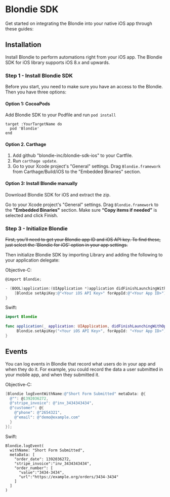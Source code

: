 # Blondie SDK

Get started on integrating the Blondie into your native iOS app through these guides:

## Installation

Install Blondie to perform automations right from your iOS app. The Blondie SDK for iOS library supports iOS 8.x and upwards.

### Step 1 - Install Blondie SDK

Before you start, you need to make sure you have an access to the Blondie. Then you have three options:

#### Option 1: CocoaPods

Add Blondie SDK to your Podfile and run `pod install`

```
target :YourTargetName do
  pod 'Blondie'
end
```

#### Option 2. Carthage

1. Add github "blondie-inc/blondie-sdk-ios" to your Cartfile.
2. Run `carthage update`.
3. Go to your Xcode project's "General" settings. Drag `Blondie.framework` from Carthage/Build/iOS to the "Embedded Binaries" section.

#### Option 3: Install Blondie manually

Download Blondie SDK for iOS and extract the zip.

Go to your Xcode project's "General" settings. Drag `Blondie.framework` to the **"Embedded Binaries"** section. Make sure **“Copy items if needed”** is selected and click Finish.

### Step 3 - Initialize Blondie

~~First, you'll need to get your Blondie app ID and iOS API key. To find these, just select the 'Blondie for iOS' option in your app settings.~~

Then initialize Blondie SDK by importing Library and adding the following to your application delegate:

Objective-C:
```objective-c
@import Blondie;

- (BOOL)application:(UIApplication *)application didFinishLaunchingWithOptions:(NSDictionary *)launchOptions {
    [Blondie setApiKey:@"<Your iOS API Key>" forAppId:@"<Your App ID>"];
}
```

Swift:
```swift
import Blondie 
  
func application(_ application: UIApplication, didFinishLaunchingWithOptions launchOptions: [UIApplicationLaunchOptionsKey: Any]?) -> Bool {
     Blondie.setApiKey("<Your iOS API Key>", forAppId: "<Your App ID>")
}
```

## Events

You can log events in Blondie that record what users do in your app and when they do it. For example, you could record the data a user submitted in your mobile app, and when they submitted it.

Objective-C:
```objective-c
[Blondie logEventWithName:@"Short Form Submitted" metaData: @{
  @"": @1392036272,
  @"stripe_invoice": @"inv_3434343434",
  @"customer": @{
    @"phone": @"2654321",
    @"email": @"demo@example.com"
  }
}];
```

Swift:
```
Blondie.logEvent(
  withName: "Short Form Submitted", 
  metaData: [
    "order_date": 1392036272,
    "stripe_invoice":"inv_3434343434",
    "order_number": [
      "value":"3434-3434",
      "url":"https://example.org/orders/3434-3434"
    ]
  ]
)
```
